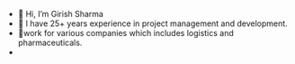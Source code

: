 - 👋 Hi, I’m Girish Sharma
- 👀 I have 25+ years experience in project management and development.
- 🌱work for various companies which includes logistics and pharmaceuticals.
- 

<!---
G2808/G2808 is a ✨ special ✨ repository because its `README.md` (this file) appears on your GitHub profile.
You can click the Preview link to take a look at your changes.
--->
